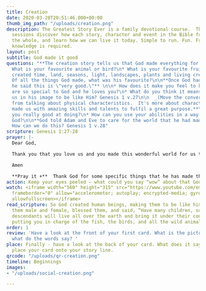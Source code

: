 ```yaml
---
title: Creation
date: 2020-03-28T20:51:46.000+00:00
thumb_img_path: "/uploads/creation.png"
description: The Greatest Story Ever is a family devotional course.  Through daily
  sessions discover how each story, character and event in the Bible forms part of
  the whole, and learn how we can live it today. Simple to run. Fun. Free. No prior
  knowledge is required.
layout: post
subtitle: God made it good
questions: "**The creation story tells us that God made everything for us to enjoy.**\n\n*
  What is your favourite animal or bird?\n* What is your favourite fruit or vegetable?\n\n**God
  created time, land, seasons, light, landscapes, plants and living creatures.**\n\n*
  Of all the things God made, what was his favourite?\n\n**Once God had made people
  he said this is \"very good.\"** \n\n* How does it make you feel to know that you
  are so special to God and he loves you?\n* What do you think it means that God made
  us in his image to be like Him? Genesis 1 v.27\n\n  _(Move the conversation away
  from talking about physical characteristics.  It's more about character and values.)_\n\n**God
  made us with amazing skills and talents to fulfil a great purpose.**\n\n* What are
  you really good at doing?\n* How can you use your abilities in a way that pleases
  God?\n\n**God told Adam and Eve to care for the world that he had made for them.**\n\n*
  How can we do this? Genesis 1 v.28"
scripture: Genesis 1:27-28
prayer: |-
  Dear God,

  Thank you that you love us and you made this wonderful world for us to enjoy. Help us to be like you. Help us to use our abilities to care for our world.

  Amen

  **Pray it +**  Thank God for some specific things that he has made that you enjoy.
action: Keep your eyes peeled – what could you say “wow” about that God has made?
watch: <iframe width="560" height="315" src="https://www.youtube.com/embed/ZZPfCWV81pE?enablejsapi=1&origin=https://www.thegreateststoryever.org\"
  frameborder="0" allow="accelerometer; autoplay; encrypted-media; gyroscope; picture-in-picture"
  allowfullscreen></iframe>
read_scripture: So God created human beings, making them to be like himself. He created
  them male and female, blessed them, and said, “Have many children, so that your
  descendants will live all over the earth and bring it under their control. I am
  putting you in charge of the fish, the birds, and all the wild animals."
order: 1
review: 'Have a look at the front of your first card. What is the picture about and
  what do the words say? '
place: Finally - have a look at the back of your card. What does it say? You can now
  place your card onto your story line.
qrcode: "/uploads/qr-creation.png"
timeline: Beginnings
images:
- "/uploads/social-creation.png"

---
```

